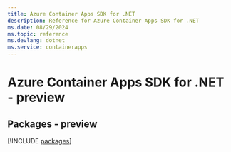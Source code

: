```yaml
---
title: Azure Container Apps SDK for .NET
description: Reference for Azure Container Apps SDK for .NET
ms.date: 08/29/2024
ms.topic: reference
ms.devlang: dotnet
ms.service: containerapps
---
```

# Azure Container Apps SDK for .NET - preview
## Packages - preview
[!INCLUDE [packages](container-apps-index.md)]